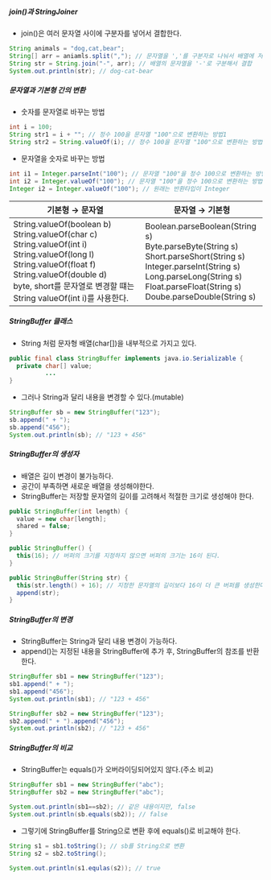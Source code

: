 ##### join()과 StringJoiner

- join()은 여러 문자열 사이에 구분자를 넣어서 결합한다.

```java
String animals = "dog,cat,bear";
String[] arr = aniamls.split(","); // 문자열을 ','를 구분자로 나눠서 배열에 저장
String str = String.join("-", arr); // 배열의 문자열을 '-'로 구분해서 결합
System.out.println(str); // dog-cat-bear
```

##### 문자열과 기본형 간의 변환

- 숫자를 문자열로 바꾸는 방법

```java
int i = 100;
String str1 = i + ""; // 정수 100을 문자열 "100"으로 변환하는 방법1
String str2 = String.valueOf(i); // 정수 100을 문자열 "100"으로 변환하는 방법2
```

- 문자열을 숫자로 바꾸는 방법

```java
int i1 = Integer.parseInt("100"); // 문자열 "100"을 정수 100으로 변환하는 방법1
int i2 = Integer.valueOf("100"); // 문자열 "100"을 정수 100으로 변환하는 방법2
Integer i2 = Integer.valueOf("100"); // 원래는 반환타입이 Integer
```

| 기본형 → 문자열                                              | 문자열 → 기본형                                              |
| ------------------------------------------------------------ | ------------------------------------------------------------ |
| String.valueOf(boolean b)<br />String.valueOf(char c)<br />String.valueOf(int i)<br />String.valueOf(long l)<br />String.valueOf(float f)<br />String.valueOf(double d)<br />byte, short를 문자열로 변경할 떄는 String valueOf(int i)를 사용한다. | Boolean.parseBoolean(String s)<br />Byte.parseByte(String s)<br />Short.parseShort(String s)<br />Integer.parseInt(String s)<br />Long.parseLong(String s)<br />Float.parseFloat(String s)<br />Doube.parseDouble(String s) |

##### StringBuffer 클래스

- String 처럼 문자형 배열(char[])을 내부적으로 가지고 있다.

```java
public final class StringBuffer implements java.io.Serializable {
  private char[] value;
		  ...
}
```

- 그러나 String과 달리 내용을 변경할 수 있다.(mutable)

```java
StringBuffer sb = new StringBuffer("123");
sb.append(" + ");
sb.append("456");
System.out.println(sb); // "123 + 456"
```

##### StringBuffer의 생성자

- 배열은 길이 변경이 불가능하다.
- 공간이 부족하면 새로운 배열을 생성해야한다.
- StringBuffer는 저장할 문자열의 길이를 고려해서 적절한 크기로 생성해야 한다.

```java
public StringBuffer(int length) {
  value = new char[length];
  shared = false;
}

public StringBuffer() {
  this(16); // 버퍼의 크기를 지정하지 않으면 버퍼의 크기는 16이 된다.
}

public StringBuffer(String str) {
  this(str.length() + 16); // 지정한 문자열의 길이보다 16이 더 큰 버퍼를 생성한다.
  append(str);
}
```

##### StringBuffer의 변경

- StringBuffer는 String과 달리 내용 변경이 가능하다.
- append()는 지정된 내용을 StringBuffer에 추가 후, StringBuffer의 참조를 반환한다.

```java
StringBuffer sb1 = new StringBuffer("123");
sb1.append(" + ");
sb1.append("456");
System.out.println(sb1); // "123 + 456"

StringBuffer sb2 = new StringBuffer("123");
sb2.append(" + ").append("456");
System.out.println(sb2); // "123 + 456"
```

##### StringBuffer의 비교

- StringBuffer는 equals()가 오버라이딩되어있지 않다.(주소 비교)

```java
StringBuffer sb1 = new StringBuffer("abc");
StringBuffer sb2 = new StringBuffer("abc");

System.out.println(sb1==sb2); // 같은 내용이지만, false
System.out.println(sb.equals(sb2)); // false
```

- 그렇기에 StringBuffer를 String으로 변환 후에 equals()로 비교해야 한다.

```java
String s1 = sb1.toString(); // sb를 String으로 변환
String s2 = sb2.toString();

System.out.println(s1.equlas(s2)); // true
```